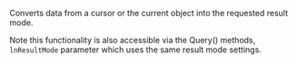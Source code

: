 ﻿Converts data from a cursor or the current object  into the requested result mode.Note this functionality is also accessible via the Query() methods, `lnResultMode` parameter which uses the same result mode settings.